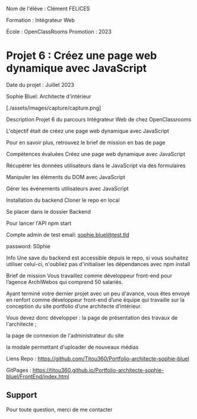 
Nom de l'élève : Clément FELICES

Formation : Intégrateur Web

École : OpenClassRooms Promotion : 2023

# Projet 6 : Créez une page web dynamique avec JavaScript
Date du projet : Juillet 2023


Sophie Bluel: Architecte d'intérieur

[./assets/images/capture/capture.png]

Description
Projet 6 du parcours Intégrateur Web de chez OpenClassrooms

L'objectif était de créez une page web dynamique avec JavaScript

Pour en savoir plus, retrouvez le brief de mission en bas de page

Compétences évaluées
Créez une page web dynamique avec JavaScript

Récupérer les données utilisateurs dans le JavaScript via des formulaires

Manipuler les éléments du DOM avec JavaScript

Gérer les événements utilisateurs avec JavaScript

 

 

Installation du backend
Cloner le repo en local

Se placer dans le dossier Backend

Pour lancer l'API npm start

Compte admin de test
email: sophie.bluel@test.tld

password: S0phie

Info
Une save du backend est accessible depuis le repo, si vous souhaitez utiliser celui-ci, n'oubliez pas d'initialiser les dépendances avec npm install

 

 

Brief de mission
Vous travaillez comme développeur front-end pour l’agence ArchiWebos qui comprend 50 salariés.

Ayant terminé votre dernier projet avec un peu d'avance, vous êtes envoyé en renfort comme développeur front-end d’une équipe qui travaille sur la conception du site portfolio d’une architecte d’intérieur.

Vous devez donc développer : la page de présentation des travaux de l'architecte ;

la page de connexion de l'administrateur du site

la modale permettant d'uploader de nouveaux médias

Liens 
Repo : https://github.com/Titou360/Portfolio-architecte-sophie-bluel

GitPages : https://titou360.github.io/Portfolio-architecte-sophie-bluel/FrontEnd/index.html




## Support

Pour toute question, merci de me contacter

